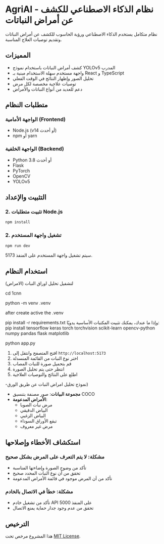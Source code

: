 # AgriAI - نظام الذكاء الاصطناعي للكشف عن أمراض النباتات

نظام متكامل يستخدم الذكاء الاصطناعي ورؤية الحاسوب للكشف عن أمراض النباتات وتقديم توصيات العلاج المناسبة.

## المميزات

- كشف أمراض النباتات باستخدام نموذج YOLOv5 المدرب
- واجهة مستخدم سهلة الاستخدام مبنية بـ React و TypeScript
- تحليل الصور وإظهار النتائج في الوقت الفعلي
- توصيات علاجية مخصصة لكل مرض
- دعم للعديد من أنواع النباتات والأمراض

## متطلبات النظام

### الواجهة الأمامية (Frontend)
- Node.js (v14 أو أحدث)
- npm أو yarn

### الواجهة الخلفية (Backend)
- Python 3.8 أو أحدث
- Flask
- PyTorch
- OpenCV
- YOLOv5

## التثبيت والإعداد

### 2. تثبيت متطلبات Node.js
```bash
npm install
```

### 2. تشغيل واجهة المستخدم
```bash
npm run dev
```
سيتم تشغيل واجهة المستخدم على المنفذ 5173.

## استخدام النظام
لتشفيل تحليل اوراق النبات (الامراض)

cd 1cnn

python -m venv .venv

after create active the .venv

pip install -r requirements.txt
وإذا ما عندك، يمكنك تثبيت المكتبات الأساسية يدويًا:
pip install tensorflow keras torch torchvision scikit-learn opencv-python numpy pandas flask matplotlib

python app.py

1. افتح المتصفح وانتقل إلى `http://localhost:5173`
2. اختر نوع النبات من القائمة المنسدلة
3. قم بتحميل صورة للنبات المصاب
4. انتظر حتى يتم تحليل الصورة
5. اطلع على النتائج والتوصيات العلاجية

-نموذج تحليل امراض النبات عن طريق الورق)
- **مجموعة البيانات**: صور مصنفة بتنسيق COCO
- **الأمراض المدعومة**:
  - مرض نبات الصوبا
  - البياض الدقيقي
  - البياض الزغبي
  - تبقع الأوراق السوداء
  - مرض غير معروف

## استكشاف الأخطاء وإصلاحها

### مشكلة: لا يتم التعرف على المرض بشكل صحيح
- تأكد من وضوح الصورة وإضاءتها المناسبة
- تحقق من أن نوع النبات المحدد صحيح
- تأكد من أن المرض موجود في قائمة الأمراض المدعومة

### مشكلة: خطأ في الاتصال بالخادم
- تأكد من تشغيل خادم API على المنفذ 5000
- تحقق من عدم وجود جدار حماية يمنع الاتصال

## الترخيص

هذا المشروع مرخص تحت [MIT License](LICENSE).
